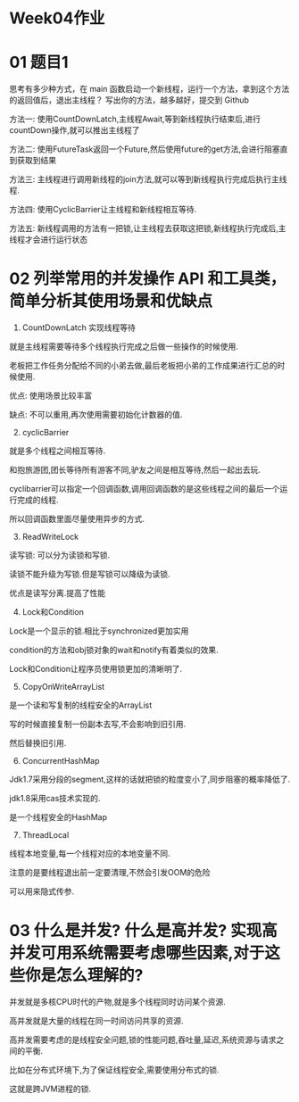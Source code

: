  # Week04作业



# 01 题目1

思考有多少种方式，在 main 函数启动一个新线程，运行一个方法，拿到这个方法的返回值后，退出主线程？
写出你的方法，越多越好，提交到 Github



方法一: 使用CountDownLatch,主线程Await,等到新线程执行结束后,进行countDown操作,就可以推出主线程了

方法二: 使用FutureTask返回一个Future,然后使用future的get方法,会进行阻塞直到获取到结果

方法三: 主线程进行调用新线程的join方法,就可以等到新线程执行完成后执行主线程.

方法四: 使用CyclicBarrier让主线程和新线程相互等待.

方法五: 新线程调用的方法有一把锁,让主线程去获取这把锁,新线程执行完成后,主线程才会进行运行状态



# 02 列举常用的并发操作 API 和工具类，简单分析其使用场景和优缺点

1. CountDownLatch 实现线程等待

就是主线程需要等待多个线程执行完成之后做一些操作的时候使用.

老板把工作任务分配给不同的小弟去做,最后老板把小弟的工作成果进行汇总的时候使用.

优点: 使用场景比较丰富

缺点: 不可以重用,再次使用需要初始化计数器的值.



2. cyclicBarrier

就是多个线程之间相互等待.

和抱旅游团,团长等待所有游客不同,驴友之间是相互等待,然后一起出去玩.

cyclibarrier可以指定一个回调函数,调用回调函数的是这些线程之间的最后一个运行完成的线程.

所以回调函数里面尽量使用异步的方式.



3. ReadWriteLock

读写锁: 可以分为读锁和写锁.

读锁不能升级为写锁.但是写锁可以降级为读锁.

优点是读写分离.提高了性能



4. Lock和Condition

Lock是一个显示的锁.相比于synchronized更加实用

condition的方法和obj锁对象的wait和notify有着类似的效果.

Lock和Condition让程序员使用锁更加的清晰明了.



5. CopyOnWriteArrayList 

是一个读和写复制的线程安全的ArrayList

写的时候直接复制一份副本去写,不会影响到旧引用.

然后替换旧引用.



6. ConcurrentHashMap 

Jdk1.7采用分段的segment,这样的话就把锁的粒度变小了,同步阻塞的概率降低了.

jdk1.8采用cas技术实现的.

是一个线程安全的HashMap



7. ThreadLocal

线程本地变量,每一个线程对应的本地变量不同.

注意的是要线程退出前一定要清理,不然会引发OOM的危险

可以用来隐式传参.



# 03 什么是并发? 什么是高并发? 实现高并发可用系统需要考虑哪些因素,对于这些你是怎么理解的?

并发就是多核CPU时代的产物,就是多个线程同时访问某个资源.

高并发就是大量的线程在同一时间访问共享的资源.

高并发需要考虑的是线程安全问题,锁的性能问题,吞吐量,延迟,系统资源与请求之间的平衡.

比如在分布式环境下,为了保证线程安全,需要使用分布式的锁.

这就是跨JVM进程的锁.





